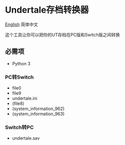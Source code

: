 # Undertale存档转换器
[English](README.md) 简体中文

这个工具让你可以把你的UT存档在PC版和Switch版之间转换
## 必需项
+ Python 3
### PC转Switch
+ file0
+ file9
+ undertale.ini
+ (file8)
+ (system_information_962)
+ (system_information_963)
### Switch转PC
+ undertale.sav
